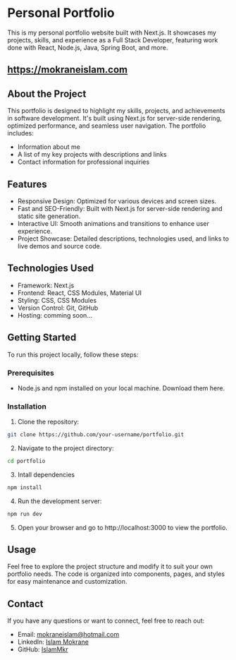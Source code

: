 # Personal Portfolio

This is my personal portfolio website built with Next.js. It showcases my projects, skills, and experience as a Full Stack Developer, featuring work done with React, Node.js, Java, Spring Boot, and more.

## https://mokraneislam.com

## About the Project

This portfolio is designed to highlight my skills, projects, and achievements in software development. It's built using Next.js for server-side rendering, optimized performance, and seamless user navigation. The portfolio includes:

- Information about me
- A list of my key projects with descriptions and links
- Contact information for professional inquiries

## Features

- Responsive Design: Optimized for various devices and screen sizes.
- Fast and SEO-Friendly: Built with Next.js for server-side rendering and static site generation.
- Interactive UI: Smooth animations and transitions to enhance user experience.
- Project Showcase: Detailed descriptions, technologies used, and links to live demos and source code.

## Technologies Used

- Framework: Next.js
- Frontend: React, CSS Modules, Material UI
- Styling: CSS, CSS Modules
- Version Control: Git, GitHub
- Hosting: comming soon...

## Getting Started

To run this project locally, follow these steps:

### Prerequisites

- Node.js and npm installed on your local machine. Download them here.

### Installation

1. Clone the repository:

```bash
git clone https://github.com/your-username/portfolio.git
```

2. Navigate to the project directory:

```bash
cd portfolio
```

3. Intall dependencies

```bash
npm install
```

4. Run the development server:

```bash
npm run dev
```

5. Open your browser and go to http://localhost:3000 to view the portfolio.

## Usage

Feel free to explore the project structure and modify it to suit your own portfolio needs. The code is organized into components, pages, and styles for easy maintenance and customization.

## Contact

If you have any questions or want to connect, feel free to reach out:

- Email: mokraneislam@hotmail.com
- LinkedIn: [Islam Mokrane](https://www.linkedin.com/in/islam-mokrane/)
- GitHub: [IslamMkr](https://github.com/IslamMkr/)
